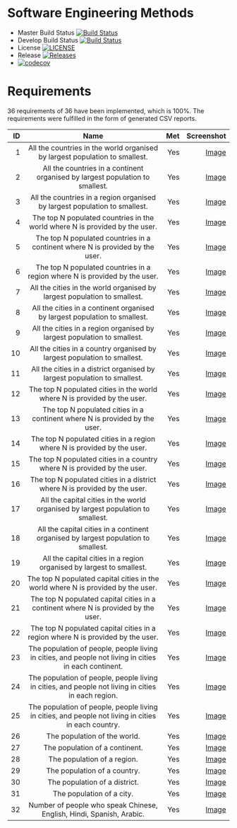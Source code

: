 # Software Engineering Methods

- Master Build Status [![Build Status](https://www.travis-ci.com/ufukozsoy/sem.svg?branch=master)](https://travis-ci.org/ufukozsoy/sem)
- Develop Build Status [![Build Status](https://www.travis-ci.com/ufukozsoy/sem.svg?branch=develop)](https://travis-ci.org/ufukozsoy/sem)
- License [![LICENSE](https://img.shields.io/github/license/ufukozsoy/sem.svg?style=flat-square)](https://github.com/ufukozsoy/sem/blob/master/LICENSE)
- Release [![Releases](https://img.shields.io/github/release/ufukozsoy/sem/all.svg?style=flat-square)](https://github.com/ufukozsoy/sem/releases)
- [![codecov](https://codecov.io/gh/ufukozsoy/yedek/branch/master/graph/badge.svg?token=4H94JF84F6)](https://codecov.io/gh/ufukozsoy/yedek)

# Requirements

36 requirements of 36 have been implemented, which is 100%.
The requirements were fulfilled in the form of generated CSV reports.

| ID  | Name           | Met  | Screenshot  |
| ---:|:-------------------------------------------------------------------------------------------------------:| ---:|-----------------------------:|
| 1   | All the countries in the world organised by largest population to smallest.                             | Yes | [Image](/screenshots/country_reports/all-the-countries-in-the-world-organised-by-largest-population-to-smallest.jpg)  |
| 2   | All the countries in a continent organised by largest population to smallest.                           | Yes | [Image](/screenshots/country_reports/all-the-countries-in-a-continent-organised-by-largest-population-to-smallest.jpg)  |
| 3   | All the countries in a region organised by largest population to smallest.                              | Yes | [Image](/screenshots/country_reports/all-the-countries-in-a-region-organised-by-largest-population-to-smallest.jpg)  |
| 4   | The top N populated countries in the world where N is provided by the user.                             | Yes | [Image](/screenshots/country_reports/the-top-n-populated-countries-in-the-world-where-n-is-provided-by-the-user.jpg)  |
| 5   | The top N populated countries in a continent where N is provided by the user.                           | Yes | [Image](/screenshots/country_reports/the-top-n-populated-countries-in-a-continent-where-n-is-provided-by-the-user.jpg)  |
| 6   | The top N populated countries in a region where N is provided by the user.                              | Yes | [Image](/screenshots/country_reports/the-top-n-populated-countries-in-a-region-where-n-is-provided-by-the-user.jpg)  |
| 7   | All the cities in the world organised by largest population to smallest.                                | Yes | [Image](/screenshots/city_reports/all-the-cities-in-the-world-organised-by-largest-population-to-smallest.jpg)  |
| 8   | All the cities in a continent organised by largest population to smallest.                              | Yes | [Image](/screenshots/city_reports/all-the-cities-in-a-continent-organised-by-largest-population-to-smallest.jpg)  |
| 9   | All the cities in a region organised by largest population to smallest.                                 | Yes | [Image](/screenshots/city_reports/all-the-cities-in-a-region-organised-by-largest-population-to-smallest.jpg)  |
| 10  | All the cities in a country organised by largest population to smallest.                                | Yes | [Image](/screenshots/city_reports/all-the-cities-in-a-country-organised-by-largest-population-to-smallest.jpg) |
| 11  | All the cities in a district organised by largest population to smallest.                               | Yes | [Image](/screenshots/city_reports/all-the-cities-in-a-district-organised-by-largest-population-to-smallest.jpg) |
| 12  | The top N populated cities in the world where N is provided by the user.                                | Yes | [Image](/screenshots/city_reports/the-top-n-populated-cities-in-the-world-where-n-is-provided-by-the-user.jpg) |
| 13  | The top N populated cities in a continent where N is provided by the user.                              | Yes | [Image](/screenshots/city_reports/the-top-n-populated-cities-in-a-continent-where-n-is-provided-by-the-user.jpg) |
| 14  | The top N populated cities in a region where N is provided by the user.                                 | Yes | [Image](/screenshots/city_reports/the-top-n-populated-cities-in-a-region-where-n-is-provided-by-the-user.jpg) |
| 15  | The top N populated cities in a country where N is provided by the user.                                | Yes | [Image](/screenshots/city_reports/the-top-n-populated-cities-in-a-country-where-n-is-provided-by-the-user.jpg) |
| 16  | The top N populated cities in a district where N is provided by the user.                               | Yes | [Image](/screenshots/city_reports/the-top-n-populated-cities-in-a-district-where-n-is-provided-by-the-user.jpg) |
| 17  | All the capital cities in the world organised by largest population to smallest.                        | Yes | [Image](/screenshots/capital_city_reports/all-the-capital-cities-in-the-world-organised-by-largest-population-to-smallest.jpg) |
| 18  | All the capital cities in a continent organised by largest population to smallest.                      | Yes | [Image](/screenshots/capital_city_reports/all-the-capital-cities-in-a-continent-organised-by-largest-population-to-smallest.jpg) |
| 19  | All the capital cities in a region organised by largest to smallest.                                    | Yes | [Image](/screenshots/capital_city_reports/all-the-capital-cities-in-a-region-organised-by-largest-to-smallest.jpg) |
| 20  | The top N populated capital cities in the world where N is provided by the user.                        | Yes | [Image](/screenshots/capital_city_reports/the-top-n-populated-capital-cities-in-the-world-where-n-is-provided-by-the-user.jpg) |
| 21  | The top N populated capital cities in a continent where N is provided by the user.                      | Yes | [Image](/screenshots/capital_city_reports/the-top-n-populated-capital-cities-in-a-continent-where-n-is-provided-by-the-user.jpg) |
| 22  | The top N populated capital cities in a region where N is provided by the user.                         | Yes | [Image](/screenshots/capital_city_reports/the-top-n-populated-capital-cities-in-a-region-where-n-is-provided-by-the-user.jpg) |
| 23  | The population of people, people living in cities, and people not living in cities in each continent.   | Yes | [Image](/screenshots/population_reports/the-population-of-people-people-living-in-cities-and-people-not-living-in-cities-in-each-continent.jpg) |
| 24  | The population of people, people living in cities, and people not living in cities in each region.      | Yes | [Image](/screenshots/population_reports/the-population-of-people-people-living-in-cities-and-people-not-living-in-cities-in-each-region.jpg) |
| 25  | The population of people, people living in cities, and people not living in cities in each country.     | Yes | [Image](/screenshots/population_reports/the-population-of-people-people-living-in-cities-and-people-not-living-in-cities-in-each-country.jpg) |
| 26  | The population of the world.                                                                            | Yes | [Image](/screenshots/total_population_reports/the-population-of-the-world.jpg) |
| 27  | The population of a continent.                                                                          | Yes | [Image](/screenshots/total_population_reports/the-population-of-a-continent.jpg) |
| 28  | The population of a region.                                                                             | Yes | [Image](/screenshots/total_population_reports/the-population-of-a-region.jpg) |
| 29  | The population of a country.                                                                            | Yes | [Image](/screenshots/total_population_reports/the-population-of-each-country.jpg) |
| 30  | The population of a district.                                                                           | Yes | [Image](/screenshots/total_population_reports/the-population-of-each-district.jpg) |
| 31  | The population of a city.                                                                               | Yes | [Image](/screenshots/total_population_reports/the-population-of-each-city.jpg) |
| 32  | Number of people who speak Chinese, English, Hindi, Spanish, Arabic.                                    | Yes | [Image](/screenshots/language_reports/the-number-of-people-who-speak-the-specified-languages-from-greatest-number-to-smallest-including-the-percentage-of-the-world-population.jpg) |
